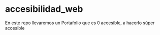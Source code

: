 # accesibilidad_web
En este repo llevaremos un Portafolio que es 0 accesible, a hacerlo súper accesible

